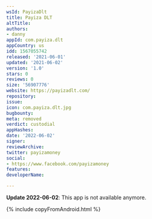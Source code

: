 ```yaml
---
wsId: PayizaDlt
title: Payiza DLT
altTitle: 
authors:
- danny
appId: com.payiza.dlt
appCountry: us
idd: 1567055742
released: '2021-06-01'
updated: '2021-06-02'
version: '1.0'
stars: 0
reviews: 0
size: '56907776'
website: https://payizadlt.com/
repository: 
issue: 
icon: com.payiza.dlt.jpg
bugbounty: 
meta: removed
verdict: custodial
appHashes: 
date: '2022-06-02'
signer: 
reviewArchive: 
twitter: payizamoney
social:
- https://www.facebook.com/payizamoney
features: 
developerName: 

---
```


**Update 2022-06-02**: This app is not available anymore.


{% include copyFromAndroid.html %}